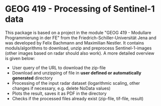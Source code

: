 # GEOG 419 - Processing of Sentinel-1 data
This package is based on a project in the module "GEOG 419 - Modullare Programmierung in der FE" from the Friedrich-Schiller-Universität Jena and was developed by Felix Bachmann and Maximilian Nestler.
It contains moduls/algorithms to download, unzip and preprocess Sentinel-1-images (other images based on radar should also work). A more detailed overview is given below:

- User query of the URL to download the zip-file
- Download and unzipping of file in **user defined or automatically generated** directory
- Processing of the input radar dataset (logarithmic scaling, other changes if necessary, e.g. delete NoData values)
- Plots the result, saves it as PDF in the directory
- Checks if the processed files already exist (zip-file, tif-file, result)